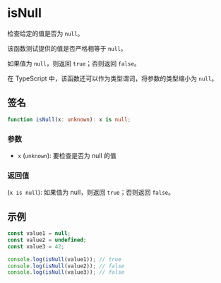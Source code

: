 # isNull

检查给定的值是否为 `null`。

该函数测试提供的值是否严格相等于 `null`。

如果值为 `null`，则返回 `true`；否则返回 `false`。

在 TypeScript 中，该函数还可以作为类型谓词，将参数的类型缩小为 `null`。

## 签名

```typescript
function isNull(x: unknown): x is null;
```

### 参数

- `x` (`unknown`): 要检查是否为 null 的值

### 返回值

(`x is null`): 如果值为 null，则返回 `true`；否则返回 `false`。

## 示例

```typescript
const value1 = null;
const value2 = undefined;
const value3 = 42;

console.log(isNull(value1)); // true
console.log(isNull(value2)); // false
console.log(isNull(value3)); // false
```
